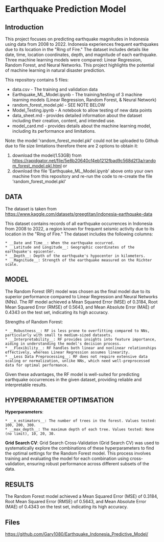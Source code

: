 # Earthquake Prediction Model


## Introduction
This project focuses on predicting earthquake magnitudes in Indonesia using data from 2008 to 2022. Indonesia experiences frequent earthquakes due to its location in the "Ring of Fire." The dataset includes details like date, time, location coordinates, depth, and magnitude of each earthquake. Three machine learning models were compared: Linear Regression, Random Forest, and Neural Networks. This project highlights the potential of machine learning in natural disaster prediction.

This repository contains 5 files:
* data.csv - The training and validation data
* Earthquake_ML_Model.ipynb - The training/testing of 3 machine learning models (Linear Regression, Random Forest, & Neural Network)
* random_forest_model.pkl - SEE NOTE BELOW
* Model_Testing.ipynb - A notebook to allow testing of new data points
* data_sheet.md -  provides detailed information about the dataset including their creation, content, and intended use.
* model_card.md - provides details about the machine learning model, including its performance and limitations.

Note: the model 'random_forest_model.pkl' could not be uploaded to Github due to file size limtations therefore there are 2 options to obtain it:
1) download the model(1.53GB) from https://rapidgator.net/file/5e8b20640cf4eb1212fbad9c568d2f3a/random_forest_model.pkl.html
or
3) download the file 'Earthquake_ML_Model.ipynb' above onto your own machine from this repository and re-run the code to re-create the file 'random_forest_model.pkl'


## DATA
The dataset is taken from https://www.kaggle.com/datasets/greegtitan/indonesia-earthquake-data

This dataset contains records of all earthquake occurrences in Indonesia from 2008 to 2022, a region known for frequent seismic activity due to its location in the "Ring of Fire." The dataset includes the following columns:

    * __Date and Time__: When the earthquake occurred.
    * __Latitude and Longitude__: Geographic coordinates of the earthquake's epicenter.
    * __Depth__: Depth of the earthquake's hypocenter in kilometers.
    * __Magnitude__: Strength of the earthquake measured on the Richter scale.

## MODEL 

The Random Forest (RF) model was chosen as the final model due to its superior performance compared to Linear Regression and Neural Networks (NNs). The RF model achieved a Mean Squared Error (MSE) of 0.3184, Root Mean Squared Error (RMSE) of 0.5643, and Mean Absolute Error (MAE) of 0.4343 on the test set, indicating its high accuracy.

Strengths of Random Forest:

    * __Robustness__: RF is less prone to overfitting compared to NNs, particularly with small to medium-sized datasets.
    * __Interpretability__: RF provides insights into feature importance, aiding in understanding the model's decision process.
    * __Flexibility__: RF handles both linear and nonlinear relationships effectively, whereas Linear Regression assumes linearity.
    * __Less Data Preprocessing__: RF does not require extensive data scaling or normalization, unlike NNs, which need well-preprocessed data for optimal performance.

Given these advantages, the RF model is well-suited for predicting earthquake occurrences in the given dataset, providing reliable and interpretable results.

## HYPERPARAMETER OPTIMSATION

__Hyperparameters__:

    * __n_estimators__: The number of trees in the forest. Values tested: 100, 200, 300.
    * __max_depth__: The maximum depth of each tree. Values tested: None (no limit), 10, 20, 30.

__Grid Search CV__:
Grid Search Cross-Validation (Grid Search CV) was used to systematically explore the combinations of these hyperparameters to find the optimal settings for the Random Forest model. This process involves training and evaluating the model for each combination using cross-validation, ensuring robust performance across different subsets of the data.

## RESULTS

The Random Forest model achieved a Mean Squared Error (MSE) of 0.3184, Root Mean Squared Error (RMSE) of 0.5643, and Mean Absolute Error (MAE) of 0.4343 on the test set, indicating its high accuracy.


## Files
https://github.com/Gary1080/Earthquake_Indonesia_Predictive_Model/


